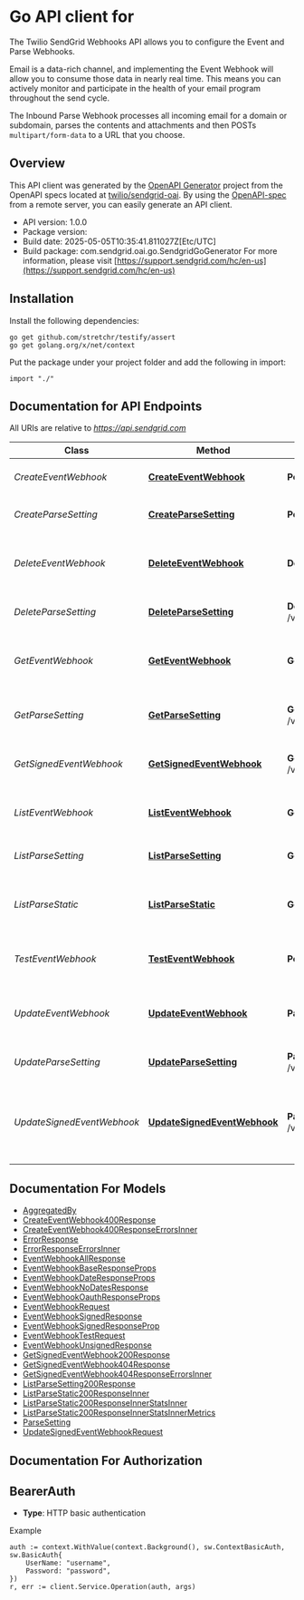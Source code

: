 # Go API client for 

The Twilio SendGrid Webhooks API allows you to configure the Event and Parse Webhooks.

Email is a data-rich channel, and implementing the Event Webhook will allow you to consume those data in nearly real time. This means you can actively monitor and participate in the health of your email program throughout the send cycle.

The Inbound Parse Webhook processes all incoming email for a domain or subdomain, parses the contents and attachments and then POSTs `multipart/form-data` to a URL that you choose. 

## Overview
This API client was generated by the [OpenAPI Generator](https://openapi-generator.tech) project from the OpenAPI specs located at [twilio/sendgrid-oai](https://github.com/twilio/sendgrid-oai/tree/main/spec).  By using the [OpenAPI-spec](https://www.openapis.org/) from a remote server, you can easily generate an API client.

- API version: 1.0.0
- Package version: 
- Build date: 2025-05-05T10:35:41.811027Z[Etc/UTC]
- Build package: com.sendgrid.oai.go.SendgridGoGenerator
For more information, please visit [https://support.sendgrid.com/hc/en-us](https://support.sendgrid.com/hc/en-us)

## Installation

Install the following dependencies:

```shell
go get github.com/stretchr/testify/assert
go get golang.org/x/net/context
```

Put the package under your project folder and add the following in import:

```golang
import "./"
```

## Documentation for API Endpoints

All URIs are relative to *https://api.sendgrid.com*

Class | Method | HTTP request | Description
------------ | ------------- | ------------- | -------------
*CreateEventWebhook* | [**CreateEventWebhook**](docs/CreateEventWebhook.md#createeventwebhook) | **Post** /v3/user/webhooks/event/settings | Create a new Event Webhook
*CreateParseSetting* | [**CreateParseSetting**](docs/CreateParseSetting.md#createparsesetting) | **Post** /v3/user/webhooks/parse/settings | Create a parse setting
*DeleteEventWebhook* | [**DeleteEventWebhook**](docs/DeleteEventWebhook.md#deleteeventwebhook) | **Delete** /v3/user/webhooks/event/settings/{Id} | Delete a single Event Webhook by ID.
*DeleteParseSetting* | [**DeleteParseSetting**](docs/DeleteParseSetting.md#deleteparsesetting) | **Delete** /v3/user/webhooks/parse/settings/{Hostname} | Delete a parse setting
*GetEventWebhook* | [**GetEventWebhook**](docs/GetEventWebhook.md#geteventwebhook) | **Get** /v3/user/webhooks/event/settings/{Id} | Get the settings for a single Event Webhook.
*GetParseSetting* | [**GetParseSetting**](docs/GetParseSetting.md#getparsesetting) | **Get** /v3/user/webhooks/parse/settings/{Hostname} | Retrieve a specific parse setting
*GetSignedEventWebhook* | [**GetSignedEventWebhook**](docs/GetSignedEventWebhook.md#getsignedeventwebhook) | **Get** /v3/user/webhooks/event/settings/signed/{Id} | Get Signed Event Webhook&#39;s Public Key
*ListEventWebhook* | [**ListEventWebhook**](docs/ListEventWebhook.md#listeventwebhook) | **Get** /v3/user/webhooks/event/settings/all | Retrieve all of your Event Webhooks.
*ListParseSetting* | [**ListParseSetting**](docs/ListParseSetting.md#listparsesetting) | **Get** /v3/user/webhooks/parse/settings | Retrieve all parse settings
*ListParseStatic* | [**ListParseStatic**](docs/ListParseStatic.md#listparsestatic) | **Get** /v3/user/webhooks/parse/stats | Retrieves Inbound Parse Webhook statistics.
*TestEventWebhook* | [**TestEventWebhook**](docs/TestEventWebhook.md#testeventwebhook) | **Post** /v3/user/webhooks/event/test | Test an Event Webhook&#39;s settings
*UpdateEventWebhook* | [**UpdateEventWebhook**](docs/UpdateEventWebhook.md#updateeventwebhook) | **Patch** /v3/user/webhooks/event/settings/{Id} | Update a single Event Webhook by ID.
*UpdateParseSetting* | [**UpdateParseSetting**](docs/UpdateParseSetting.md#updateparsesetting) | **Patch** /v3/user/webhooks/parse/settings/{Hostname} | Update a parse setting
*UpdateSignedEventWebhook* | [**UpdateSignedEventWebhook**](docs/UpdateSignedEventWebhook.md#updatesignedeventwebhook) | **Patch** /v3/user/webhooks/event/settings/signed/{Id} | Toggle signature verification for a single Event Webhook by ID


## Documentation For Models

 - [AggregatedBy](AggregatedBy.md)
 - [CreateEventWebhook400Response](CreateEventWebhook400Response.md)
 - [CreateEventWebhook400ResponseErrorsInner](CreateEventWebhook400ResponseErrorsInner.md)
 - [ErrorResponse](ErrorResponse.md)
 - [ErrorResponseErrorsInner](ErrorResponseErrorsInner.md)
 - [EventWebhookAllResponse](EventWebhookAllResponse.md)
 - [EventWebhookBaseResponseProps](EventWebhookBaseResponseProps.md)
 - [EventWebhookDateResponseProps](EventWebhookDateResponseProps.md)
 - [EventWebhookNoDatesResponse](EventWebhookNoDatesResponse.md)
 - [EventWebhookOauthResponseProps](EventWebhookOauthResponseProps.md)
 - [EventWebhookRequest](EventWebhookRequest.md)
 - [EventWebhookSignedResponse](EventWebhookSignedResponse.md)
 - [EventWebhookSignedResponseProp](EventWebhookSignedResponseProp.md)
 - [EventWebhookTestRequest](EventWebhookTestRequest.md)
 - [EventWebhookUnsignedResponse](EventWebhookUnsignedResponse.md)
 - [GetSignedEventWebhook200Response](GetSignedEventWebhook200Response.md)
 - [GetSignedEventWebhook404Response](GetSignedEventWebhook404Response.md)
 - [GetSignedEventWebhook404ResponseErrorsInner](GetSignedEventWebhook404ResponseErrorsInner.md)
 - [ListParseSetting200Response](ListParseSetting200Response.md)
 - [ListParseStatic200ResponseInner](ListParseStatic200ResponseInner.md)
 - [ListParseStatic200ResponseInnerStatsInner](ListParseStatic200ResponseInnerStatsInner.md)
 - [ListParseStatic200ResponseInnerStatsInnerMetrics](ListParseStatic200ResponseInnerStatsInnerMetrics.md)
 - [ParseSetting](ParseSetting.md)
 - [UpdateSignedEventWebhookRequest](UpdateSignedEventWebhookRequest.md)


## Documentation For Authorization



## BearerAuth

- **Type**: HTTP basic authentication

Example

```golang
auth := context.WithValue(context.Background(), sw.ContextBasicAuth, sw.BasicAuth{
    UserName: "username",
    Password: "password",
})
r, err := client.Service.Operation(auth, args)
```

